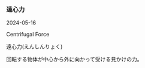 <article id="遠心力">

### 遠心力

<p class="st_update_header">2024-05-16</p>
<p class="st_name_header_en">Centrifugal Force</p>
<p class="st_name_header_jp">遠心力(えんしんりょく)</p>
<div class="article_explanation">回転する物体が中心から外に向かって受ける見かけの力。</div>
</article>
